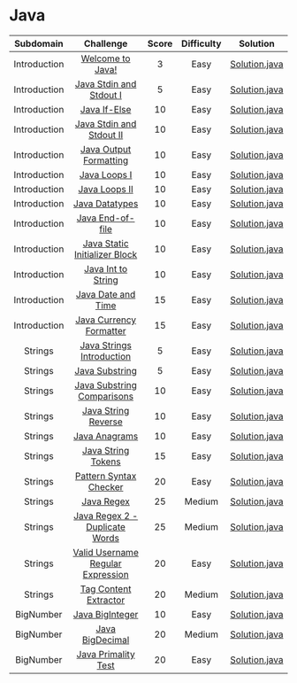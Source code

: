 # Java

|          Subdomain          |                                                        Challenge                                                         | Score  | Difficulty |                                    Solution                                     |
|:---------------------------:|:------------------------------------------------------------------------------------------------------------------------:|:------:|:----------:|:-------------------------------------------------------------------------------:|
|         Introduction        | [Welcome to Java!](https://www.hackerrank.com/challenges/welcome-to-java)                                                |    3   |    Easy    | [Solution.java](Introduction/Welcome%20to%20Java!/Solution.java)                |
|         Introduction        | [Java Stdin and Stdout I](https://www.hackerrank.com/challenges/java-stdin-and-stdout-1)                                 |    5   |    Easy    | [Solution.java](Introduction/Java%20Stdin%20and%20Stdout%20I/Solution.java)     |
|         Introduction        | [Java If-Else](https://www.hackerrank.com/challenges/java-if-else)                                                       |   10   |    Easy    | [Solution.java](Introduction/Java%20If-Else/Solution.java)                      |
|         Introduction        | [Java Stdin and Stdout II](https://www.hackerrank.com/challenges/java-stdin-stdout)                                      |   10   |    Easy    | [Solution.java](Introduction/Java%20Stdin%20and%20Stdout%20II/Solution.java)    |
|         Introduction        | [Java Output Formatting](https://www.hackerrank.com/challenges/java-output-formatting)                                   |   10   |    Easy    | [Solution.java](Introduction/Java%20Output%20Formatting/Solution.java)          |
|         Introduction        | [Java Loops I](https://www.hackerrank.com/challenges/java-loops-i)                                                       |   10   |    Easy    | [Solution.java](Introduction/Java%20Loops%20I/Solution.java)                    |
|         Introduction        | [Java Loops II](https://www.hackerrank.com/challenges/java-loops)                                                        |   10   |    Easy    | [Solution.java](Introduction/Java%20Loops%20II/Solution.java)                   |
|         Introduction        | [Java Datatypes](https://www.hackerrank.com/challenges/java-datatypes)                                                   |   10   |    Easy    | [Solution.java](Introduction/Java%20Datatypes/Solution.java)                    |
|         Introduction        | [Java End-of-file](https://www.hackerrank.com/challenges/java-end-of-file)                                               |   10   |    Easy    | [Solution.java](Introduction/Java%20End-of-file/Solution.java)                  |
|         Introduction        | [Java Static Initializer Block](https://www.hackerrank.com/challenges/java-static-initializer-block)                     |   10   |    Easy    | [Solution.java](Introduction/Java%20Static%20Initializer%20Block/Solution.java) |
|         Introduction        | [Java Int to String](https://www.hackerrank.com/challenges/java-int-to-string)                                           |   10   |    Easy    | [Solution.java](Introduction/Java%20Int%20to%20String/Solution.java)            |
|         Introduction        | [Java Date and Time](https://www.hackerrank.com/challenges/java-date-and-time)                                           |   15   |    Easy    | [Solution.java](Introduction/Java%20Date%20and%20Time/Solution.java)            |
|         Introduction        | [Java Currency Formatter](https://www.hackerrank.com/challenges/java-currency-formatter)                                 |   15   |    Easy    | [Solution.java](Introduction/Java%20Currency%20Formatter/Solution.java)         |
|           Strings           | [Java Strings Introduction](https://www.hackerrank.com/challenges/java-strings-introduction)                             |    5   |    Easy    | [Solution.java](Strings/Java%20Strings%20Introduction/Solution.java)            |
|           Strings           | [Java Substring](https://www.hackerrank.com/challenges/java-substring)                                                   |    5   |    Easy    | [Solution.java](Strings/Java%20Substring/Solution.java)                         |
|           Strings           | [Java Substring Comparisons](https://www.hackerrank.com/challenges/java-string-compare)                                  |   10   |    Easy    | [Solution.java](Strings/Java%20Substring%20Comparisons/Solution.java)           |
|           Strings           | [Java String Reverse](https://www.hackerrank.com/challenges/java-string-reverse)                                         |   10   |    Easy    | [Solution.java](Strings/Java%20String%20Reverse/Solution.java)                  |
|           Strings           | [Java Anagrams](https://www.hackerrank.com/challenges/java-anagrams)                                                     |   10   |    Easy    | [Solution.java](Strings/Java%20Anagrams/Solution.java)                          |
|           Strings           | [Java String Tokens](https://www.hackerrank.com/challenges/java-string-tokens)                                           |   15   |    Easy    | [Solution.java](Strings/Java%20String%20Tokens/Solution.java)                   |
|           Strings           | [Pattern Syntax Checker](https://www.hackerrank.com/challenges/pattern-syntax-checker)                                   |   20   |    Easy    | [Solution.java](Strings/Pattern%20Syntax%20Checker/Solution.java)               |
|           Strings           | [Java Regex](https://www.hackerrank.com/challenges/java-regex)                                                           |   25   |   Medium   | [Solution.java](Strings/Java%20Regex/Solution.java)                             |
|           Strings           | [Java Regex 2 - Duplicate Words](https://www.hackerrank.com/challenges/duplicate-word)                                   |   25   |   Medium   | [Solution.java](Strings/Java%20Regex%202%20-%20Duplicate%20Words/Solution.java) |
|           Strings           | [Valid Username Regular Expression](https://www.hackerrank.com/challenges/valid-username-checker)                        |   20   |    Easy    | [Solution.java](Strings/Valid%20Username%20Regular%20Expression/Solution.java)  |
|           Strings           | [Tag Content Extractor](https://www.hackerrank.com/challenges/tag-content-extractor)                                     |   20   |   Medium   | [Solution.java](Strings/Tag%20Content%20Extractor/Solution.java)                |
|          BigNumber          | [Java BigInteger](https://www.hackerrank.com/challenges/java-biginteger)                                                 |   10   |    Easy    | [Solution.java](Java/BigNumber/Java%20BigInteger/Solution.java)                 |
|          BigNumber          | [Java BigDecimal](https://www.hackerrank.com/challenges/java-bigdecimal)                                                 |   20   |   Medium   | [Solution.java](Java/BigNumber/Java%20BigDecimal/Solution.java)                 |
|          BigNumber          | [Java Primality Test](https://www.hackerrank.com/challenges/java-primality-test)                                         |   20   |    Easy    | [Solution.java](Java/BigNumber/Java%20Primality%20Test/Solution.java)           |
